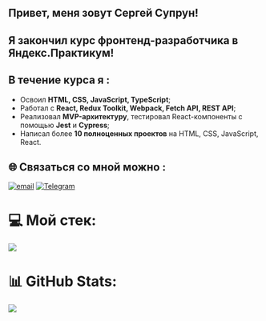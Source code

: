 ## Привет, меня зовут Сергей Супрун!
## Я закончил курс фронтенд-разработчика в Яндекс.Практикум!
## В течение курса я :
- Освоил **HTML, CSS, JavaScript, TypeScript**;  
- Работал с **React, Redux Toolkit, Webpack, Fetch API, REST API**;
- Реализовал **MVP-архитектуру**, тестировал React-компоненты с помощью **Jest** и **Cypress**;  
- Написал более **10 полноценных проектов** на HTML, CSS, JavaScript, React.  
## 🌐 Связаться со мной можно :
[![email](https://img.shields.io/badge/Email-D14836?logo=gmail&logoColor=white)](mailto:sergeysuprun@list.ru) [![Telegram](https://img.shields.io/badge/Telegram-blue?logo=telegram)](https://t.me/srgsprn)  

# 💻 Мой стек:
<p align="left">
  <img src="https://skillicons.dev/icons?i=html,css,js,ts,react,redux,webpack,git,github,vscode" />
</p>

# 📊 GitHub Stats:

![](https://github-readme-stats.vercel.app/api/top-langs/?username=monstrik14&theme=dark&hide_border=false&include_all_commits=true&count_private=false&layout=compact)


